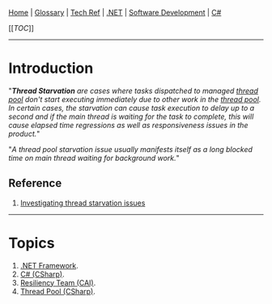 [Home](/Slalom-LLC/Slalom-Consulting) | [Glossary](/Glossary) | [Tech Ref](/Tech-Ref) | [.NET](/Tech-Ref/Software-Development/NET-Framework) | [Software Development](/Tech-Ref/Software-Development) | [C#](/Tech-Ref/Software-Development/CSharp)

[[_TOC_]]

---
# Introduction
"_***Thread Starvation*** are cases where tasks dispatched to managed [thread pool](/Tech-Ref/Software-Development/CSharp/Thread-Pool-\(CSharp\)) don't start executing immediately due to other work in the [thread pool](/Tech-Ref/Software-Development/CSharp/Thread-Pool-\(CSharp\)). In certain cases, the starvation can cause task execution to delay up to a second and if the main thread is waiting for the task to complete, this will cause elapsed time regressions as well as responsiveness issues in the product._"

"_A thread pool starvation issue usually manifests itself as a long blocked time on main thread waiting for background work._"

## Reference
1. [Investigating thread starvation issues](https://github.com/microsoft/vs-threading/blob/main/doc/threadpool_starvation.md)

---
# Topics
1. [.NET Framework](/Tech-Ref/Software-Development/NET-Framework).
1. [C# (CSharp)](/Tech-Ref/Software-Development/CSharp).
1. [Resiliency Team (CAI)](/Clients/CAI-\(Cox-Automotive-Inc\)/Resiliency-Team-\(CAI\)).
1. [Thread Pool (CSharp)](/Tech-Ref/Software-Development/CSharp/Thread-Pool-\(CSharp\)).

